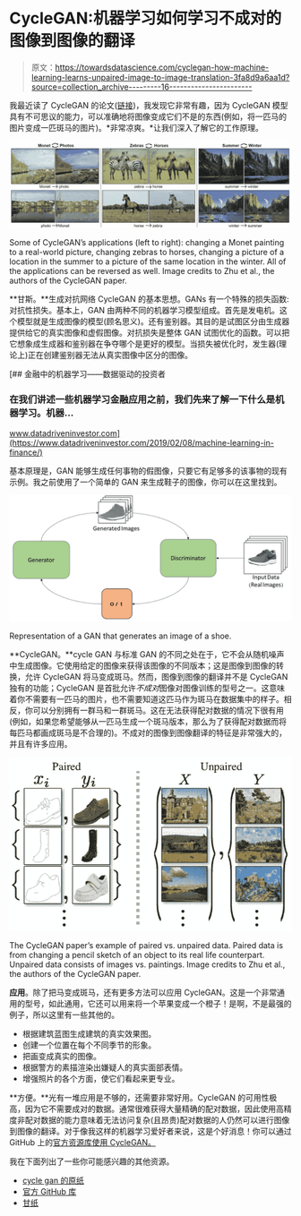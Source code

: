 # CycleGAN:机器学习如何学习不成对的图像到图像的翻译

> 原文：<https://towardsdatascience.com/cyclegan-how-machine-learning-learns-unpaired-image-to-image-translation-3fa8d9a6aa1d?source=collection_archive---------16----------------------->

我最近读了 CycleGAN 的论文([链接](https://arxiv.org/pdf/1703.10593.pdf))，我发现它非常有趣，因为 CycleGAN 模型具有不可思议的能力，可以准确地将图像变成它们不是的东西(例如，将一匹马的图片变成一匹斑马的图片)。*非常凉爽。*让我们深入了解它的工作原理。

![](img/22482af100d2b821ac5c23670f60dfa9.png)

Some of CycleGAN’s applications (left to right): changing a Monet painting to a real-world picture, changing zebras to horses, changing a picture of a location in the summer to a picture of the same location in the winter. All of the applications can be reversed as well. Image credits to Zhu et al., the authors of the CycleGAN paper.

**甘斯。**生成对抗网络 CycleGAN 的基本思想。GANs 有一个特殊的损失函数:对抗性损失。基本上，GAN 由两种不同的机器学习模型组成。首先是发电机。这个模型就是生成图像的模型(顾名思义)。还有鉴别器。其目的是试图区分由生成器提供给它的真实图像和虚假图像。对抗损失是整体 GAN 试图优化的函数。可以把它想象成生成器和鉴别器在争夺哪个是更好的模型。当损失被优化时，发生器(理论上)正在创建鉴别器无法从真实图像中区分的图像。

[](https://www.datadriveninvestor.com/2019/02/08/machine-learning-in-finance/) [## 金融中的机器学习——数据驱动的投资者

### 在我们讲述一些机器学习金融应用之前，我们先来了解一下什么是机器学习。机器…

www.datadriveninvestor.com](https://www.datadriveninvestor.com/2019/02/08/machine-learning-in-finance/) 

基本原理是，GAN 能够生成任何事物的假图像，只要它有足够多的该事物的现有示例。我之前使用了一个简单的 GAN 来生成鞋子的图像，你可以在这里找到。

![](img/1e95c7d162e69a314a1637659f3a3234.png)

Representation of a GAN that generates an image of a shoe.

**CycleGAN。**cycle GAN 与标准 GAN 的不同之处在于，它不会从随机噪声中生成图像。它使用给定的图像来获得该图像的不同版本；这是图像到图像的转换，允许 CycleGAN 将马变成斑马。然而，图像到图像的翻译并不是 CycleGAN 独有的功能；CycleGAN 是首批允许*不成对*图像对图像训练的型号之一。这意味着你不需要有一匹马的图片，也不需要知道这匹马作为斑马在数据集中的样子。相反，你可以分别拥有一群马和一群斑马。这在无法获得配对数据的情况下很有用(例如，如果您希望能够从一匹马生成一个斑马版本，那么为了获得配对数据而将每匹马都画成斑马是不合理的)。不成对的图像到图像翻译的特征是非常强大的，并且有许多应用。

![](img/52a02ebf300b05f5701df7ed34cf21a6.png)

The CycleGAN paper’s example of paired vs. unpaired data. Paired data is from changing a pencil sketch of an object to its real life counterpart. Unpaired data consists of images vs. paintings. Image credits to Zhu et al., the authors of the CycleGAN paper.

**应用**。除了把马变成斑马，还有更多方法可以应用 CycleGAN。这是一个非常通用的型号，如此通用，它还可以用来将一个苹果变成一个橙子！是啊，不是最强的例子，所以这里有一些其他的。

*   根据建筑蓝图生成建筑的真实效果图。
*   创建一个位置在每个不同季节的形象。
*   把画变成真实的图像。
*   根据警方的素描渲染出嫌疑人的真实面部表情。
*   增强照片的各个方面，使它们看起来更专业。

**方便。**光有一堆应用是不够的，还需要非常好用。CycleGAN 的可用性极高，因为它不需要成对的数据。通常很难获得大量精确的配对数据，因此使用高精度非配对数据的能力意味着无法访问复杂(且昂贵)配对数据的人仍然可以进行图像到图像的翻译。对于像我这样的机器学习爱好者来说，这是个好消息！你可以通过 GitHub 上的[官方资源库使用 CycleGAN。](https://github.com/junyanz/CycleGAN)

我在下面列出了一些你可能感兴趣的其他资源。

*   [cycle gan 的原纸](https://arxiv.org/abs/1703.10593)
*   [官方 GitHub 库](https://github.com/junyanz/CycleGAN)
*   [甘纸](https://papers.nips.cc/paper/5423-generative-adversarial-nets.pdf)